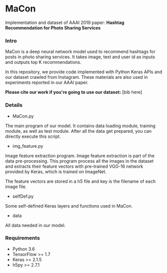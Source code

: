 # MaCon

Implementation and dataset of AAAI 2019 paper:
**Hashtag Recommendation for Photo Sharing Services**

### Intro
MaCon is a deep neural network model used to recommend hashtags for posts in
photo sharing services. It takes image, text and user id as inputs and outputs
top K recommendations.

In this repository, we provide code implemented with Python Keras APIs
and our dataset crawled from Instagram. These materials are also used in experiments
reported in our AAAI paper.

**Please cite our work if you're going to use our dataset:**
[bib here]

### Details
- MaCon.py

The main program of our model. It contains data loading module, training module, as well as test module.
After all the data get prepared, you can directly execute this script.

- img_feature.py

Image feature extraction program. Image feature extraction is part of the data pre-processing.
This program process all the images in the dataset and extracts their feature vectors with pre-trained
VGG-16 network provided by Keras, which is trained on ImageNet.

The feature vectors are stored in a h5 file and key is the filename of each image file.

- selfDef.py

Some self-defined Keras layers and functions used in MaCon.

- data

All data needed in our model.

### Requirements

- Python 3.6
- TensorFlow >= 1.7
- Keras >= 2.1.5
- h5py >= 2.7.1

